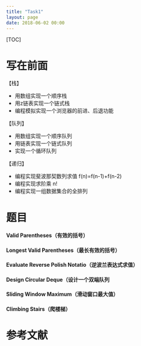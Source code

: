 ```yaml
---
title: "Task1"
layout: page
date: 2018-06-02 00:00
---
```

[TOC]

# 写在前面
【栈】
- 用数组实现一个顺序栈
- 用z链表实现一个链式栈
- 编程模拟实现一个浏览器的前进、后退功能

【队列】
- 用数组实现一个顺序队列
- 用链表实现一个链式队列
- 实现一个循环队列

【递归】
- 编程实现斐波那契数列求值 f(n)=f(n-1)+f(n-2)
- 编程实现求阶乘 n!
- 编程实现一组数据集合的全排列

# 题目
#### Valid Parentheses（有效的括号）

#### Longest Valid Parentheses（最长有效的括号）

#### Evaluate Reverse Polish Notatio（逆波兰表达式求值）


####  Design Circular Deque（设计一个双端队列


#### Sliding Window Maximum（滑动窗口最大值）


#### Climbing Stairs（爬楼梯）


# 参考文献